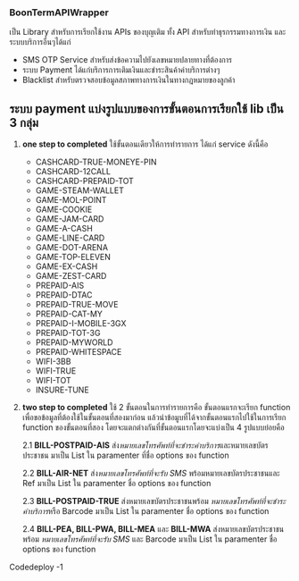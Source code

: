 ### BoonTermAPIWrapper


เป็น Library สำหรับการเรียกใช้งาน APIs ของบุญเติม ทั้ง API สำหรับทำธุรกรรมทางการเงิน และระบบบริการอื่นๆได้แก่
- SMS OTP Service สำหรับส่งข้อความไปยังเลขหมายปลายทางที่ต้องการ
- ระบบ Payment ได้แก่บริการการเติมเงินและชำระสินค้าค่าบริการต่างๆ
- Blacklist สำหรับตรวจสอบข้อมูลสภาพทางการเงินในทางกฎหมายของลูกค้า

## ระบบ payment แบ่งรูปแบบของการขั้นตอนการเรียกใช้ lib  เป็น 3 กลุ่ม
1. **one step to completed** ใช้ขั้นตอนเดียวให้การทำรายการ ได้แก่ service ดังนี้คือ
    - CASHCARD-­TRUE-­MONEY­E-­PIN
    - CASHCARD-12CALL
    - CASHCARD-PREPAID-TOT
    - GAME-STEAM-WALLET
    - GAME-MOL-POINT
    - GAME-COOKIE
    - GAME-JAM-CARD
    - GAME-A-CASH
    - GAME-LINE-CARD
    - GAME-DOT-ARENA
    - GAME-TOP-ELEVEN
    - GAME-EX-CASH
    - GAME-ZEST-CARD
    - PREPAID-AIS
    - PREPAID-DTAC
    - PREPAID-TRUE-MOVE
    - PREPAID-CAT-MY
    - PREPAID-I-MOBILE-3GX
    - PREPAID-TOT-3G
    - PREPAID-MYWORLD
    - PREPAID-WHITESPACE
    - WIFI-3BB
    - WIFI-TRUE
    - WIFI-TOT
    - INSURE-TUNE

2. **two step to completed** ใช้ 2 ขั้นตอนในการทำรายการคือ ขั้นตอนแรกจะเรียก function เพื่อขอข้อมูลที่ต้องใช้ในขั้นตอนที่สองมาก่อน แล้วนำข้อมูบที่ได้จากขั้นตอนแรกไปใช้ในการเรียก function ของขั้นตอนที่สอง โดยจะแตกต่างกันที่ขั้นตอนแรกโดยจะแบ่งเป็น 4 รูปแบบย่อยคือ

    2.1 **BILL-POSTPAID-AIS** ส่ง*หมายเลขโทรศัพท์ที่จะชำระค่าบริการ*และหมายเลขบัตรประชาชน มาเป็น List ใน paramenter ที่ชื่อ options ของ function

    2.2 **BILL-AIR-NET** ส่ง*หมายเลขโทรศัพท์ที่จะรับ SMS* พร้อมหมายเลขบัตรประชาชนและ Ref มาเป็น List ใน paramenter ชื่อ options ของ function

    2.3 **BILL-POSTPAID-TRUE** ส่งหมายเลขบัตรประชาชนพร้อม *หมายเลขโทรศัพท์ที่จะชำระค่าบริการ*หรือ Barcode มาเป็น List ใน paramenter ชื่อ options ของ function

    2.4 **BILL-PEA, BILL-PWA, BILL-MEA** และ **BILL-MWA** ส่งหมายเลขบัตรประชาชนพร้อม *หมายเลขโทรศัพท์ที่จะรับ SMS* และ Barcode มาเป็น List ใน paramenter ชื่อ options ของ function

Codedeploy -1
